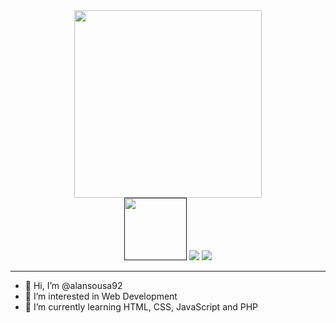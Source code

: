<div align="center">
  <img src="https://media.giphy.com/media/ZVik7pBtu9dNS/giphy.gif" width="300">
<div>
<div>
  <a href=""><img src="https://img.shields.io/badge/twitter-blue?logo=twitter&logoColor=white" width="100"></a>
  <a href=""><img src="https://img.shields.io/badge/LinkedIn-blue?logo=linkedin&logoColor=white"></a>
  <a href=""><img src="https://img.shields.io/badge/Instagram-white?logo=Instagram"></a>
</div>
  <hr>
<ul>
  <li align="left">👋 Hi, I’m @alansousa92</li>
  <li align="left">👀 I’m interested in Web Development</li>
  <li align="left">🌱 I’m currently learning HTML, CSS, JavaScript and PHP</li>
</ul>


<!---
alansousa92/alansousa92 is a ✨ special ✨ repository because its `README.md` (this file) appears on your GitHub profile.
You can click the Preview link to take a look at your changes.
--->
